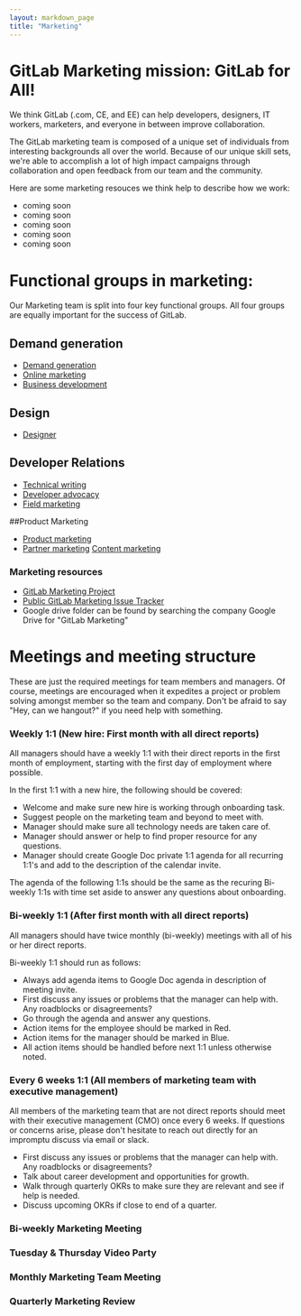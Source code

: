 ```yaml
---
layout: markdown_page
title: "Marketing"
---  
```


# GitLab Marketing mission: GitLab for All!  

We think GitLab (.com, CE, and EE) can help developers, designers, IT workers, marketers, and everyone in between improve collaboration.  

The GitLab marketing team is composed of a unique set of individuals from interesting backgrounds all over the world. Because of our unique skill sets, we're able to accomplish a lot of high impact campaigns through collaboration and open feedback from our team and the community.  

Here are some marketing resouces we think help to describe how we work:   

- coming soon
- coming soon
- coming soon
- coming soon
- coming soon

# Functional groups in marketing:

Our Marketing team is split into four key functional groups. All four groups are equally important for the success of GitLab.

## Demand generation

- [Demand generation](/handbook/marketing/demand-generation)
- [Online marketing](/handbook/marketing/online-marketing/)
- [Business development](/jobs/business-development-representative/)

## Design

- [Designer](/jobs/designer/)

## Developer Relations

- [Technical writing](/jobs/technical-writer/)
- [Developer advocacy](/handbook/marketing/developer-relations/developer-advocacy/)
- [Field marketing](/handbook/marketing/developer-relations/field-marketing/)

##Product Marketing

- [Product marketing](/handbook/marketing/product-marketing/)
- [Partner marketing](/handbook/marketing/product-marketing/#partnermarketing/)
  [Content marketing](/handbook/marketing/developer-relations/content-marketing/)

### Marketing resources

- [GitLab Marketing Project](https://gitlab.com/gitlab-com/marketing)
- [Public GitLab Marketing Issue Tracker](https://gitlab.com/gitlab-com/marketing/issues)
- Google drive folder can be found by searching the company Google Drive for
  "GitLab Marketing"

# Meetings and meeting structure  

These are just the required meetings for team members and managers. Of course, meetings are encouraged when it expedites a project or problem solving amongst member so the team and company. Don't be afraid to say "Hey, can we hangout?" if you need help with something.

### Weekly 1:1 (New hire: First month with all direct reports)  

All managers should have a weekly 1:1 with their direct reports in the first month of employment, starting with the first day of employment where possible.  

In the first 1:1 with a new hire, the following should be covered:  
- Welcome and make sure new hire is working through onboarding task.
- Suggest people on the marketing team and beyond to meet with.
- Manager should make sure all technology needs are taken care of.
- Manager should answer or help to find proper resource for any questions.
- Manager should create Google Doc private 1:1 agenda for all recurring 1:1's and add to the description of the calendar invite.

The agenda of the following 1:1s should be the same as the recuring Bi-weekly 1:1s with time set aside to answer any questions about onboarding.


### Bi-weekly 1:1 (After first month with all direct reports)

All managers should have twice monthly (bi-weekly) meetings with all of his or her direct reports.

Bi-weekly 1:1 should run as follows:

- Always add agenda items to Google Doc agenda in description of meeting invite.
- First discuss any issues or problems that the manager can help with. Any roadblocks or disagreements?
- Go through the agenda and answer any questions.
- Action items for the employee should be marked in Red.
- Action items for the manager should be marked in Blue.
- All action items should be handled before next 1:1 unless otherwise noted.

### Every 6 weeks 1:1 (All members of marketing team with executive management)

All members of the marketing team that are not direct reports should meet with their executive management (CMO) once every 6 weeks. If questions or concerns arise, please don't hesitate to reach out directly for an impromptu discuss via email or slack.

- First discuss any issues or problems that the manager can help with. Any roadblocks or disagreements?
- Talk about career development and opportunities for growth.
- Walk through quarterly OKRs to make sure they are relevant and see if help is needed.
- Discuss upcoming OKRs if close to end of a quarter.

### Bi-weekly Marketing Meeting  

### Tuesday & Thursday Video Party  

### Monthly Marketing Team Meeting  

### Quarterly Marketing Review
